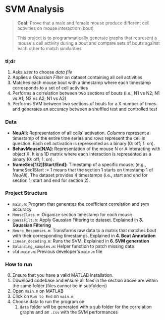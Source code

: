 # SVM Analysis
> **Goal:** Prove that a male and female mouse produce different cell activities on mouse interaction (bout)
> 
> This project is to programmatically generate graphs that represent a mouse's cell activity during a bout and compare sets of bouts against each other to match similarities
### tl;dr
1. Asks *user* to choose *data file*
2. Applies a *Gaussian Filter* on dataset containing all cell activities
3. Matches each mouse bout with a timestamp where each timestamp corresponds to a set of cell activities
4. Performs a correlation between two sections of bouts (i.e., N1 vs N2; N1 vs A1; N2 vs A2; N1 vs A2)
5. Performs SVM between two sections of bouts for a X number of times and generates an accuracy between a shuffled test and controlled test
### Data
- **NeuAll:** Representation of all cells' activation. *Columns* represent a timestamp of the entire time series and *rows* represent the cell in question. Each cell activation is represented as a binary (0: off; 1: on).
- **BehavMouse\[N/A\]:** Representation of the mouse N or A interacting with object X. It is a 1D matrix where each interaction is represented as a binary (0: off; 1: on).
- **frameSec\[1/2\]\[Start/End\]:** Timestamp of a specific mouse. (e.g., frameSec1Start := 1 means that the section 1 starts on timestamp 1 of *NeuAll*). The dataset provides 4 timestamps (i.e., start and end for section 1; start and end for section 2).
### Project Structure
- `main.m`: Program that generates the coefficient correlation and svm accuracy
- `MouseClass.m`: Organize section timestamp for each mouse
- `gaussFilt.m`: Apply Gaussian Filtering to dataset. Explained in **3. Gaussian Filtering**
- `Neuro_Responses.m`: Transforms raw data to a matrix that matches bout with their corresponding timestamps. Explained in **4. Bout Annotation**
- `Linear_decoding.m`: Runs the SVM. Explained in **6. SVM generation**
- `Balancing_samples.m`: Helper function to patch missing data
- `old-main.m`: Previous developer's `main.m` file
### How to run
0. Ensure that you have a valid MATLAB installation.
1. Download codebase and ensure all files in the section above are within the same folder (files cannot be in subfolders)
2. Open `main.m` on MATLAB
3. Click on `Run to End` on `main.m`
4. Choose data to run the program on
	1. `data` folder will be generated with a sub folder for the correlation graphs and an `.csv` with the SVM performances
